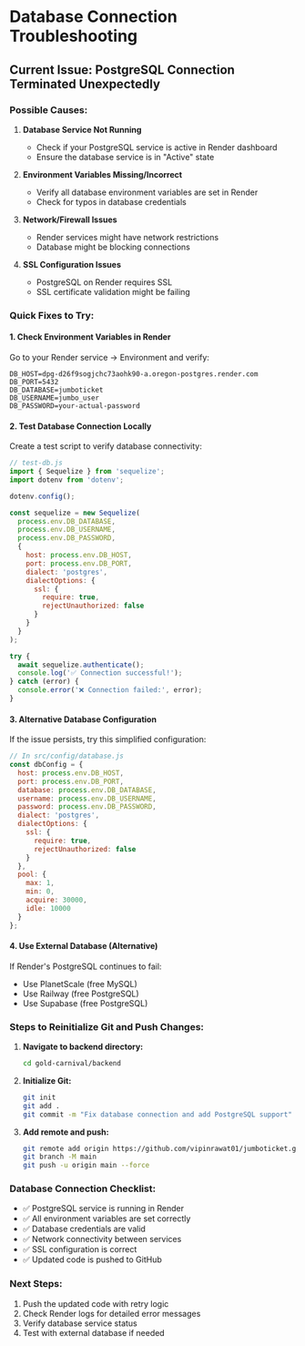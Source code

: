 # Database Connection Troubleshooting

## Current Issue: PostgreSQL Connection Terminated Unexpectedly

### Possible Causes:

1. **Database Service Not Running**
   - Check if your PostgreSQL service is active in Render dashboard
   - Ensure the database service is in "Active" state

2. **Environment Variables Missing/Incorrect**
   - Verify all database environment variables are set in Render
   - Check for typos in database credentials

3. **Network/Firewall Issues**
   - Render services might have network restrictions
   - Database might be blocking connections

4. **SSL Configuration Issues**
   - PostgreSQL on Render requires SSL
   - SSL certificate validation might be failing

### Quick Fixes to Try:

#### 1. Check Environment Variables in Render
Go to your Render service → Environment and verify:
```
DB_HOST=dpg-d26f9sogjchc73aohk90-a.oregon-postgres.render.com
DB_PORT=5432
DB_DATABASE=jumboticket
DB_USERNAME=jumbo_user
DB_PASSWORD=your-actual-password
```

#### 2. Test Database Connection Locally
Create a test script to verify database connectivity:

```javascript
// test-db.js
import { Sequelize } from 'sequelize';
import dotenv from 'dotenv';

dotenv.config();

const sequelize = new Sequelize(
  process.env.DB_DATABASE,
  process.env.DB_USERNAME,
  process.env.DB_PASSWORD,
  {
    host: process.env.DB_HOST,
    port: process.env.DB_PORT,
    dialect: 'postgres',
    dialectOptions: {
      ssl: {
        require: true,
        rejectUnauthorized: false
      }
    }
  }
);

try {
  await sequelize.authenticate();
  console.log('✅ Connection successful!');
} catch (error) {
  console.error('❌ Connection failed:', error);
}
```

#### 3. Alternative Database Configuration
If the issue persists, try this simplified configuration:

```javascript
// In src/config/database.js
const dbConfig = {
  host: process.env.DB_HOST,
  port: process.env.DB_PORT,
  database: process.env.DB_DATABASE,
  username: process.env.DB_USERNAME,
  password: process.env.DB_PASSWORD,
  dialect: 'postgres',
  dialectOptions: {
    ssl: {
      require: true,
      rejectUnauthorized: false
    }
  },
  pool: {
    max: 1,
    min: 0,
    acquire: 30000,
    idle: 10000
  }
};
```

#### 4. Use External Database (Alternative)
If Render's PostgreSQL continues to fail:
- Use PlanetScale (free MySQL)
- Use Railway (free PostgreSQL)
- Use Supabase (free PostgreSQL)

### Steps to Reinitialize Git and Push Changes:

1. **Navigate to backend directory:**
   ```bash
   cd gold-carnival/backend
   ```

2. **Initialize Git:**
   ```bash
   git init
   git add .
   git commit -m "Fix database connection and add PostgreSQL support"
   ```

3. **Add remote and push:**
   ```bash
   git remote add origin https://github.com/vipinrawat01/jumboticket.git
   git branch -M main
   git push -u origin main --force
   ```

### Database Connection Checklist:
- ✅ PostgreSQL service is running in Render
- ✅ All environment variables are set correctly
- ✅ Database credentials are valid
- ✅ Network connectivity between services
- ✅ SSL configuration is correct
- ✅ Updated code is pushed to GitHub

### Next Steps:
1. Push the updated code with retry logic
2. Check Render logs for detailed error messages
3. Verify database service status
4. Test with external database if needed 